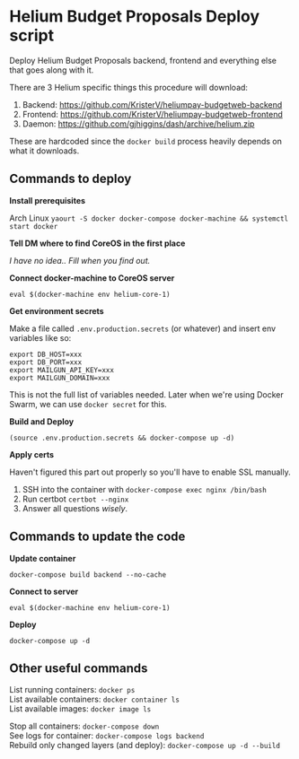 # Helium Budget Proposals Deploy script

Deploy Helium Budget Proposals backend, frontend and everything else that goes along with it.

There are 3 Helium specific things this procedure will download:

1. Backend: https://github.com/KristerV/heliumpay-budgetweb-backend
1. Frontend: https://github.com/KristerV/heliumpay-budgetweb-frontend
1. Daemon: https://github.com/gjhiggins/dash/archive/helium.zip

These are hardcoded since the `docker build` process heavily depends on what it downloads.

## Commands to deploy

**Install prerequisites**

Arch Linux `yaourt -S docker docker-compose docker-machine && systemctl start docker`

**Tell DM where to find CoreOS in the first place**

_I have no idea.. Fill when you find out._

**Connect docker-machine to CoreOS server**

`eval $(docker-machine env helium-core-1)`

**Get environment secrets**

Make a file called `.env.production.secrets` (or whatever) and insert env variables like so:

```
export DB_HOST=xxx
export DB_PORT=xxx
export MAILGUN_API_KEY=xxx
export MAILGUN_DOMAIN=xxx
```

This is not the full list of variables needed. Later when we're using Docker Swarm, we can use `docker secret` for this.

**Build and Deploy**

`(source .env.production.secrets && docker-compose up -d)`

**Apply certs**

Haven't figured this part out properly so you'll have to enable SSL manually.

1. SSH into the container with `docker-compose exec nginx /bin/bash`
1. Run certbot `certbot --nginx`
1. Answer all questions _wisely_.

## Commands to update the code

**Update container**

`docker-compose build backend --no-cache`

**Connect to server**

`eval $(docker-machine env helium-core-1)`

**Deploy**

`docker-compose up -d`

## Other useful commands

List running containers: `docker ps`  
List available containers: `docker container ls`  
List available images: `docker image ls`  

Stop all containers: `docker-compose down`  
See logs for container: `docker-compose logs backend`  
Rebuild only changed layers (and deploy): `docker-compose up -d --build`  